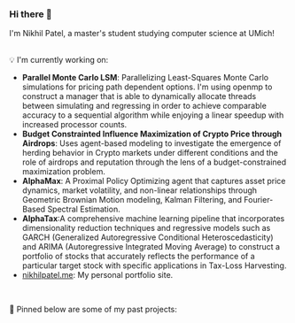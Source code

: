 ### Hi there 👋
I'm Nikhil Patel, a master's student studying computer science at UMich!
<!-- insert something here -->
<br/>
💡 I'm currently working on:

<ul>
      <li><b>Parallel Monte Carlo LSM</b>: Parallelizing Least-Squares Monte Carlo simulations for pricing path dependent options. I'm using openmp to construct a manager that is able to dynamically allocate threads between simulating and regressing in order to achieve comparable accuracy to a sequential algorithm while enjoying a linear speedup with increased processor counts.</li>
      <li><b>Budget Constrainted Influence Maximization of Crypto Price through Airdrops</b>: Uses agent-based modeling to investigate the emergence of herding behavior in Crypto markets under different conditions and the role of airdrops and reputation through the lens of a budget-constrained maximization problem.</li>
      <li><b>AlphaMax</b>: A Proximal Policy Optimizing agent that captures asset price dynamics, market volatility, and non-linear relationships through Geometric Brownian Motion modeling, Kalman Filtering, and Fourier-Based Spectral Estimation.</li>
      <li><b>AlphaTax</b>:A comprehensive machine learning pipeline that incorporates dimensionality reduction techniques and regressive models such as GARCH (Generalized Autoregressive Conditional Heteroscedasticity) and ARIMA (Autoregressive Integrated Moving Average) to construct a portfolio of stocks that accurately reflects the performance of a particular target stock with specific applications in Tax-Loss Harvesting.</li>
      <li><a href="https://nikhilpatel.me">nikhilpatel.me</a>: My personal portfolio site.</li>
</ul>

<br/>

📍 Pinned below are some of my past projects:
